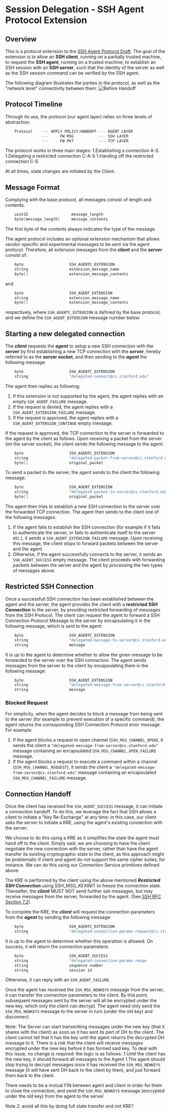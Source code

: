 # Session Delegation - SSH Agent Protocol Extension


## Overview
This is a protocol extension to the [SSH Agent Protocol
Draft](https://tools.ietf.org/id/draft-miller-ssh-agent-00.html).
The goal of the extension is to allow an **SSH client**, running on a partially
trusted machine, to request the **SSH agent**, running on a trusted machine,
to establish an SSH session with an **SSH server**, such that the identity of
the server as well as the SSH session command can be verified by the SSH agent.

The following diagram illustrates the parties in the protocol, as well as the
"network level" connectivity between them:
![Before Handoff](Connectivity.png)

## Protocol Timeline
Through its use, the protocol (our agent layer) relies on three levels of abstraction:
```c
    Protocol    --- APPLY POLICY/HANDOFF --- AGENT LAYER
                ---     FW MSG           --- SSH LAYER
                ---     FW PKT           --- TCP LAYER
```

The protocol works in three main stages:
1.Establishing a connection A-S
1.Delegating a restricted connection C-A-S
1.Handing off the restricted connection C-S

At all times, state changes are initiated by the Client.

## Message Format

Complying with the base protocol, all messages consist of length and contents.
```c
	uint32                   message_length
	byte[message_length]     message_contents
```
The first byte of the contents always indicates the type of the message.

The agent protocol includes an optional extension mechanism that allows
vendor-specific and experimental messages to be sent via the agent protocol.
Therefore, all extension messages from the ***client*** and the ***server***
consist of:
```c
	byte                    SSH_AGENTC_EXTENSION
	string                  extension_message_name
	byte[]                  extension_message_contents
```
and
```c
	byte                    SSH_AGENT_EXTENSION
	string                  extension_message_name
	byte[]                  extension_message_contents
```
respectively, where ```SSH_AGENTC_EXTENSION``` is defined by the base protocol,
and we define the ```SSH_AGENT_EXTENSION``` message number below.

## Starting a new delegated connection
The ***client*** requests the ***agent*** to setup a new SSH connection with
the ***server*** by first establishing a new TCP connection with the ***server***,
hereby referred to as the **server socket**, and then sending to the ***agent***
the following  message:
```c
	byte                    SSH_AGENTC_EXTENSION
	string                  "delegated-connect@cs.stanford.edu"
```

The agent then replies as following:
1. If this extension is not supported by the agent, the agent replies with an
   empty ```SSH_AGENT_FAILURE``` message.
1. If the request is denied, the agent replies with a
   ```SSH_AGENT_EXTENSION_FAILURE``` message.
1. If the request is approved, the agent replies with a
   ```SSH_AGENT_EXTENSION_CONTINUE``` empty message.

If the request is approved, the TCP connection to the server is forwarded to
the agent by the client as follows. Upon receiving a packet from the server
(on the server socket), the client sends the following message to the agent:
```c
    byte                    SSH_AGENTC_EXTENSION
    string                  "delegated-packet-from-server@cs.stanford.edu"
    byte[]                  original_packet
```
To send a packet to the server, the agent sends to the client the following
message:
```c
    byte                    SSH_AGENT_EXTENSION
    string                  "delegated-packet-to-server@cs.stanford.edu"
    byte[]                  original_packet
```

The agent then tries to establish a new SSH connection to the server over
the forwarded TCP connection. The agent then sends to the client one of the
following messages:
1. If the agent fails to establish the SSH connection (for example if it
   fails to authenticate the server, or fails to authenticate itself to the
   server etc.), it sends a ```SSH_AGENT_EXTENSION_FAILURE``` message.
   Upon receiving this message, the client stops to forward packets between
   the server and the agent.
1. Otherwise, if the agent successfully connects to the server, it sends
   an ```SSH_AGENT_SUCCESS``` empty message. The client proceeds with
   forwarding packets between the server and the agent by processing the two
   types of messages above.

## Restricted SSH Connection
Once a successfull SSH connection has been established between the agent
and the server, the agent provides the client with a **restricted SSH
Connection** to the server, by providing restricted forwarding of
messages from the SSH Protocol. The client can request the
agent to forward a SSH Connection Protocol Message to the server by
encapsulating it in the following message, which is sent to the agent:
```c
    byte                    SSH_AGENTC_EXTENSION
    string                  "delegated-message-to-server@cs.stanford.edu"
    string                  message
```
It is up to the agent to determine whether to allow the given message to be
forwarded to the server over the SSH connection. The agent sends messages
from the server to the client by encapsulating them in the following message:
```c
    byte                    SSH_AGENT_EXTENSION
    string                  "delegated-message-from-server@cs.stanford.edu"
    string                  message
```

### Blocked Request
For simplicity, when the agent decides to block a message from being sent
to the server (for example to prevent execution of a specific command),
the agent returns the corresponding SSH Connection Protocol error message. For
example:
1. If the agent blocks a request to open channel (```SSH_MSG_CHANNEL_OPEN```),
it sends the client a ```"delegated-message-from-server@cs.stanford.edu"```
message containing an encapsulated ```SSH_MSG_CHANNEL_OPEN_FAILURE``` message.
1. If the agent blocks a request to execute a command within a channel
(```SSH_MSG_CHANNEL_REQUEST```), it sends the client a
```"delegated-message-from-server@cs.stanford.edu"``` message
containing an encapsulated ```SSH_MSG_CHANNEL_FAILURE``` message.

## Connection Handoff
Once the client has received the ```SSH_AGENT_SUCCESS``` message, it can
initiate a connection handoff. To do this, we leverage the fact that SSH
allows a client to initiate a "Key Re-Exchange" at any time: in this case,
our client asks the server to initiate a KRE, using the agent's existing
connection with the server.

We choose to do this using a KRE as it simplifies the state the agent must
hand off to the client.
Simply said, we are choosing to have the client negotiate the new connection
with the server, rather than have the agent transfer its existing cryptographic
state to the client, as this approach might be problematic if client and agent
do not support the same cipher suites, for instance. We can do this using our
Connection Service primitives defined above.

The KRE is performed by the client using the above mentioned ***Restricted SSH
Connection*** using SSH_MSG_KEXINIT to freeze the connection state.
Thereafter, the ***client*** MUST NOT send further ssh messages, but may
receive messages from the server, forwarded by the agent.
(See [SSH RFC Section 7.2](https://tools.ietf.org/html/rfc4253)).

To complete the KRE, the ***client*** will request the connection parameters
from the ***agent*** by sending the following message:
```c
    byte                    SSH_AGENTC_EXTENSION
    string                  "delegated-connection-params-request@cs.stanford.edu"
```

It is up to the agent to determine whether this operation is allowed.
On success, it will return the connection parameters:
```c
    byte                    SSH_AGENT_SUCCESS
    string                  "delegated-connection-params-respo
    string                  sequence number
    string                  session id
```
Otherwise, it can reply with an ```SSH_AGENT_FAILURE```.

Once the agent has received the ```SSH_MSG_NEWKEYS``` message from the server, it can
transfer the connection parameters to the client.
By this point, subsequent messages sent by the server will all be encrypted
under the new key, which only the client can decrypt. The agent need only send
the ```SSH_MSG_NEWKEYS``` message to the server in turn (under the old key) and
disconnect.

Note: The Server can start transmitting messages under the new key (that it
shares with the client) as soon as it has sent its part of DH to the client.
The client cannot tell that it has the key until the agent returns the decrypted
DH message to it. There is a risk that the client will receive messages encrypted
under the new key before it has formed said key.
To deal with this issue, no change is required: the logic is as follows:
1.Until the client has the new key, it should forward all messages to the Agent
1.The agent should stop trying to decrypt messages once it has received the ```SSH_MSG_NEWKEYS```
message (it will have sent DH back to the client by then), and just forward
them back to the client.

There needs to be a mutual FIN between agent and client in order for them to
close the connection, and send the ```SSH_MSG_NEWKEYS``` message (encrypted under
the old key) from the agent to the server.

Note 2: avoid all this by doing full state transfer and not KRE?



